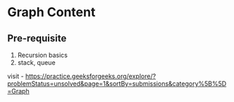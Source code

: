 # Graph Content

## Pre-requisite

1) Recursion basics
2) stack, queue

visit - https://practice.geeksforgeeks.org/explore/?problemStatus=unsolved&page=1&sortBy=submissions&category%5B%5D=Graph